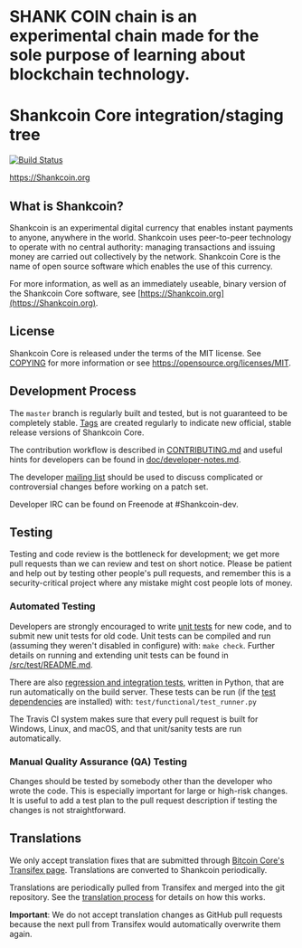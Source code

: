 # SHANK COIN chain is an experimental chain made for the sole purpose of learning about blockchain technology.

Shankcoin Core integration/staging tree
=====================================

[![Build Status](https://travis-ci.org/Shankcoin-project/Shankcoin.svg?branch=master)](https://travis-ci.org/Shankcoin-project/Shankcoin)

https://Shankcoin.org

What is Shankcoin?
----------------

Shankcoin is an experimental digital currency that enables instant payments to
anyone, anywhere in the world. Shankcoin uses peer-to-peer technology to operate
with no central authority: managing transactions and issuing money are carried
out collectively by the network. Shankcoin Core is the name of open source
software which enables the use of this currency.

For more information, as well as an immediately useable, binary version of
the Shankcoin Core software, see [https://Shankcoin.org](https://Shankcoin.org).

License
-------

Shankcoin Core is released under the terms of the MIT license. See [COPYING](COPYING) for more
information or see https://opensource.org/licenses/MIT.

Development Process
-------------------

The `master` branch is regularly built and tested, but is not guaranteed to be
completely stable. [Tags](https://github.com/Shankcoin-project/Shankcoin/tags) are created
regularly to indicate new official, stable release versions of Shankcoin Core.

The contribution workflow is described in [CONTRIBUTING.md](CONTRIBUTING.md)
and useful hints for developers can be found in [doc/developer-notes.md](doc/developer-notes.md).

The developer [mailing list](https://groups.google.com/forum/#!forum/Shankcoin-dev)
should be used to discuss complicated or controversial changes before working
on a patch set.

Developer IRC can be found on Freenode at #Shankcoin-dev.

Testing
-------

Testing and code review is the bottleneck for development; we get more pull
requests than we can review and test on short notice. Please be patient and help out by testing
other people's pull requests, and remember this is a security-critical project where any mistake might cost people
lots of money.

### Automated Testing

Developers are strongly encouraged to write [unit tests](src/test/README.md) for new code, and to
submit new unit tests for old code. Unit tests can be compiled and run
(assuming they weren't disabled in configure) with: `make check`. Further details on running
and extending unit tests can be found in [/src/test/README.md](/src/test/README.md).

There are also [regression and integration tests](/test), written
in Python, that are run automatically on the build server.
These tests can be run (if the [test dependencies](/test) are installed) with: `test/functional/test_runner.py`

The Travis CI system makes sure that every pull request is built for Windows, Linux, and macOS, and that unit/sanity tests are run automatically.

### Manual Quality Assurance (QA) Testing

Changes should be tested by somebody other than the developer who wrote the
code. This is especially important for large or high-risk changes. It is useful
to add a test plan to the pull request description if testing the changes is
not straightforward.

Translations
------------

We only accept translation fixes that are submitted through [Bitcoin Core's Transifex page](https://www.transifex.com/projects/p/bitcoin/).
Translations are converted to Shankcoin periodically.

Translations are periodically pulled from Transifex and merged into the git repository. See the
[translation process](doc/translation_process.md) for details on how this works.

**Important**: We do not accept translation changes as GitHub pull requests because the next
pull from Transifex would automatically overwrite them again.
